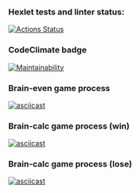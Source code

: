 ### Hexlet tests and linter status:
[![Actions Status](https://github.com/Marre-86/php-project-lvl1/workflows/hexlet-check/badge.svg)](https://github.com/Marre-86/php-project-lvl1/actions)
### CodeClimate badge
[![Maintainability](https://api.codeclimate.com/v1/badges/64614f84b40771afba61/maintainability)](https://codeclimate.com/github/Marre-86/php-project-lvl1/maintainability)
### Brain-even game process
[![asciicast](https://asciinema.org/a/mnzkWVP1bi0dDD1ve7LH8glYp.png)](https://asciinema.org/a/mnzkWVP1bi0dDD1ve7LH8glYp)
### Brain-calc game process (win)
[![asciicast](https://asciinema.org/a/btcsdfZ2fR6sZXf2a4xHbih3i.png)](https://asciinema.org/a/btcsdfZ2fR6sZXf2a4xHbih3i)
### Brain-calc game process (lose)
[![asciicast](https://asciinema.org/a/4E38vrffMQICWdWj7RtO7wEC4.png)](https://asciinema.org/a/4E38vrffMQICWdWj7RtO7wEC4)

